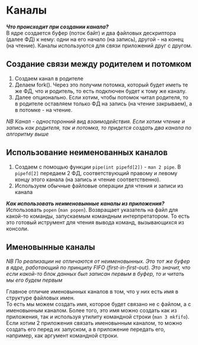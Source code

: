 # Каналы  
***Что происходит при создании канала?***  
В ядре создается буфер (поток байт) и два файловых дескриптора (далее ФД) к нему: одни на его начало (на запись), другой - на конец (на чтение). 
Каналы используются для связи приложений друг с другом.  
## Создание связи между родителем и потомком  
1) Создаем канал в родителе
2) Делаем fork(). Через это получим потомка, который будет иметь те же ФД, что и родитель, то есть подключен будет к тому же каналу.
3) Далее опционально. Если хотим, чтобы потомок читал родителя, то в родителе оставляем только ФД на запись (на чтение закрываем), а в потомке - на чтение.

*NB Канал - односторонний вид взаимодействия. Если хотим чтение и запись как родителя, так и потомка, то придется создать два канала по алгоритму выше*  
## Использование неименованных каналов  
1) Создаем с помощью функции `pipe(int pipefd[2])` - `man 2 pipe`. В `pipefd[2]` передаем 2 ФД, соответствующий правому и левому концу этого канала
(на запись и чтение соответственно). 
2) Используем обычные файловые операции для чтения и записи из канала

***Как использовать неименовынные каналы из приложения?***  
Использовать `popen` (`man popen`). Возвращает указатель на файл для какой-то команды, запускаемым командным интерпретатором. 
То есть это готовый иструмент для чтения вывода команд, вызывающихся из консоли.  
## Именовынные каналы  
*NB По реализации не отличаются от неименовынных. Это тот же буфер в ядре, работающий по принципу FIFO (first-in-first-out). 
Это значит, что если какой-то блок данных был записан первым в буфер, то и читать мы его будем первым*  

Главное отличие именовынных каналов в том, что у них есть имя в структуре файловых имен.  
То есть мы можем создать имя, которое будет связано не с файлом, а с именовынным каналом. 
Более того, это имя можно создать как из приложения, так и используя утилиту командной строки (`man 3 mkfifo`).  
Если хотим 2 приложения связать именовынным каналом, то можно создать его перед их запуском, а в приложение передать его, например, как аргумент командной строки.  
